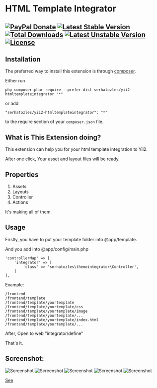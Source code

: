 HTML Template Integrator
========================
[![PayPal Donate](https://www.paypalobjects.com/en_US/i/btn/btn_donate_LG.gif)](https://www.paypal.com/cgi-bin/webscr?cmd=_donations&business=6A78J4T2DYBV4)
[![Latest Stable Version](https://poser.pugx.org/serhatozles/yii2-htmltemplateintegrator/v/stable.svg)](https://packagist.org/packages/serhatozles/yii2-htmltemplateintegrator) [![Total Downloads](https://poser.pugx.org/serhatozles/yii2-htmltemplateintegrator/downloads.svg)](https://packagist.org/packages/serhatozles/yii2-htmltemplateintegrator) [![Latest Unstable Version](https://poser.pugx.org/serhatozles/yii2-htmltemplateintegrator/v/unstable.svg)](https://packagist.org/packages/serhatozles/yii2-htmltemplateintegrator) [![License](https://poser.pugx.org/serhatozles/yii2-htmltemplateintegrator/license.svg)](https://packagist.org/packages/serhatozles/yii2-htmltemplateintegrator)
------------
Installation
------------

The preferred way to install this extension is through [composer](http://getcomposer.org/download/).

Either run

```
php composer.phar require --prefer-dist serhatozles/yii2-htmltemplateintegrator "*"
```

or add

```
"serhatozles/yii2-htmltemplateintegrator": "*"
```

to the require section of your `composer.json` file.

What is This Extension doing?
--------------
This extension can help you for your html template integration to Yii2.

After one click, Your asset and layout files will be ready.

Properties
--------------
1. Assets
2. Layouts 
3. Controller
4. Actions

It's making all of them.

Usage
-----
Firstly, you have to put your template folder into @app/template.

And you add into @app/config/main.php
```
'controllerMap' => [
    'integrator' => [
        'class' => 'serhatozles\themeintegrator\Controller',
    ]
],
```

Example:

```
/frontend
/frontend/template
/frontend/template/yourtemplate
/frontend/template/yourtemplate/css
/frontend/template/yourtemplate/image
/frontend/template/yourtemplate/...
/frontend/template/yourtemplate/index.html
/frontend/template/yourtemplate/...
```

After, Open to web "integrator/define"

That's it.

Screenshot:
-----

![Screenshot](https://lh3.googleusercontent.com/BcxsybZL5VPpdgHOXNBasmB0H49VEPAM2APwY2EdSTQ=w1044-h474-no)
![Screenshot](https://lh3.googleusercontent.com/-3JYhRkEYZ-Y/VKQLeVpUz_I/AAAAAAAAAbs/5-9YyUCpfgM/w646-h530-no/HTML%2BTemplate%2BIntegrator%2B2.png)
![Screenshot](https://lh3.googleusercontent.com/-SQYM4nyDzeg/VKQLeMus-5I/AAAAAAAAAbw/joCW8xPK6Po/w751-h530-no/HTML%2BTemplate%2BIntegrator%2B3.png)
![Screenshot](https://lh4.googleusercontent.com/hh_GXCvhZVo64fqWgL5dbeffhF3Hy2Alj7T4WQjN-e0=w762-h530-no)
![Screenshot](https://lh4.googleusercontent.com/-cokBAxxAgQY/VIgJg4BYXVI/AAAAAAAAAZU/4yQyN1ARDY4/w1042-h217-no/HTML%2BTemplate%2BIntegrator%2B3.png)

[See](https://plus.google.com/u/0/photos/109846768885330232680/albums/6091128953088590609)
